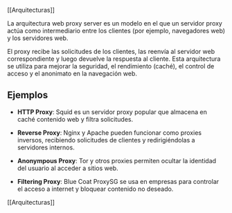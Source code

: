 [[Arquitecturas]]

La arquitectura web proxy server es un modelo en el que un servidor proxy actúa como intermediario entre los clientes (por ejemplo, navegadores web) y los servidores web.

El proxy recibe las solicitudes de los clientes, las reenvía al servidor web correspondiente y luego devuelve la respuesta al cliente. Esta arquitectura se utiliza para mejorar la seguridad, el rendimiento (caché), el control de acceso y el anonimato en la navegación web.

## Ejemplos

- **HTTP Proxy**: Squid es un servidor proxy popular que almacena en caché contenido web y filtra solicitudes.

- **Reverse Proxy**: Nginx y Apache pueden funcionar como proxies inversos, recibiendo solicitudes de clientes y redirigiéndolas a servidores internos.

- **Anonympous Proxy**: Tor y otros proxies permiten ocultar la identidad del usuario al acceder a sitios web.

- **Filtering Proxy**: Blue Coat ProxySG se usa en empresas para controlar el acceso a internet y bloquear contenido no deseado.

[[Arquitecturas]]
